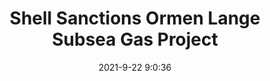 ---
"title": "Shell Sanctions Ormen Lange Subsea Gas Project"
"date": "2021-9-22 9:0:36"
"feed_name": "RIGZONE"
"feed_website": "http://www.rigzone.com/"
"feed_rss": "http://www.rigzone.com/news/rss/rigzone_latest.aspx"
"link": "https://www.rigzone.com/news/shell_sanctions_ormen_lange_subsea_gas_project-22-sep-2021-166493-article/?rss=true"
"file": "_posts/2021-1-1-14530d9b54eba408337c7d46a5bd2c96b58b95ee.md"
"accident": "0"
"drilling": "0"
"dead": "0"
"injured": "0"
"where": "unknown site"
---